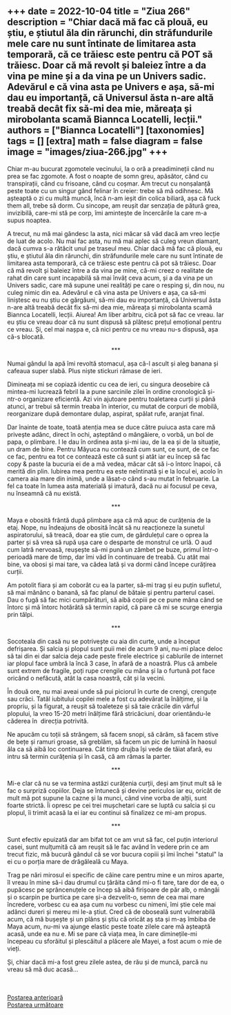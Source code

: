 
+++
date = 2022-10-04
title = "Ziua 266"
description = "Chiar dacă mă fac că plouă, eu știu, e știutul ăla din rărunchi, din străfundurile mele care nu sunt întinate de limitarea asta temporară, că ce trăiesc este pentru că POT să trăiesc. Doar că mă revolt și baleiez între a da vina pe mine și a da vina pe un Univers sadic. Adevărul e că vina asta pe Univers e așa, să-mi dau eu importanță, că Universul ăsta n-are altă treabă decât fix să-mi dea mie, măreața și mirobolanta scamă Biannca Locatelli, lecții."
authors = ["Biannca Locatelli"]
[taxonomies]
tags = []
[extra]
math = false
diagram = false
image = "images/ziua-266.jpg"
+++
---

Chiar m-au bucurat zgomotele vecinului, la o oră a preadimineții când nu prea se fac zgomote. A fost o noapte de somn greu, apăsător, când cu transpirații, când cu frisoane, când cu coșmar. Am trecut cu nonșalanță peste toate cu un singur gând felinar în creier: trebe să mă odihnesc. Mă așteaptă o zi cu multă muncă, încă n-am ieșit din colica biliară, așa că fuck them all, trebe să dorm. Cu sincope, am reușit dar senzația de pătură grea, invizibilă, care-mi stă pe corp, îmi amintește de încercările la care m-a supus noaptea.

A trecut, nu mă mai gândesc la asta, nici măcar să văd dacă am vreo lecție de luat de acolo. Nu mai fac asta, nu mă mai aplec să culeg vreun diamant, dacă cumva s-a rătăcit unul pe traseul meu. Chiar dacă mă fac că plouă, eu știu, e știutul ăla din rărunchi, din străfundurile mele care nu sunt întinate de limitarea asta temporară, că ce trăiesc este pentru că pot să trăiesc. Doar că mă revolt și baleiez între a da vina pe mine, că-mi creez o realitate de rahat din care sunt incapabilă să mai învăț ceva acum, și a da vina pe un Univers sadic, care mă supune unei realități pe care o resping și, din nou, nu culeg nimic din ea. Adevărul e că vina asta pe Univers e așa, ca să-mi liniștesc eu nu știu ce gărgăuni, să-mi dau eu importanță, că Universul ăsta n-are altă treabă decât fix să-mi dea mie, măreața și mirobolanta scamă Biannca Locatelli, lecții. Aiurea! Am liber arbitru, cică pot să fac ce vreau. Iar eu știu ce vreau doar că nu sunt dispusă să plătesc prețul emoțional pentru ce vreau. Și, cel mai nașpa e, că nici pentru ce nu vreau nu-s dispusă, așa că-s blocată.

<p style="text-align: center;">***</p>

Numai gândul la apă îmi revoltă stomacul, așa că-l ascult și aleg banana și cafeaua super slabă. Plus niște stickuri rămase de ieri.

Dimineața mi se copiază identic cu cea de ieri, cu singura deosebire că mintea-mi lucrează febril la a pune sarcinile zilei în ordine cronologică și-ntr-o organizare eficientă. Azi vin ajutoare pentru toaletarea curții și până atunci, ar trebui să termin treaba în interior, cu mutat de corpuri de mobilă, reorganizare după demontare dulap, aspirat, spălat rufe, aranjat final.

Dar înainte de toate, toată atenția mea se duce către puiuca asta care mă privește adânc, direct în ochi, așteptând o mângâiere, o vorbă, un bol de papa, o plimbare. I le dau în ordinea asta și-mi iau, de la ea și de la situație, un dram de bine. Pentru Măyuca nu contează cum sunt, ce sunt, de ce fac ce fac, pentru ea tot ce contează este că sunt și atât iar eu încep să fac copy & paste la bucuria ei de a mă vedea, măcar cât să i-o întorc înapoi, că merită din plin. Iubirea mea pentru ea este neîntinată și e la locul ei, acolo în camera aia mare din inimă, unde a lăsat-o când s-au mutat în februarie. La fel ca toate în lumea asta materială și imatură, dacă nu ai focusul pe ceva, nu înseamnă că nu există.

<p style="text-align: center;">***</p>

Maya e obosită frântă după plimbare așa că mă apuc de curățenia de la etaj. Nope, nu îndeajuns de obosită încât să nu reacționeze la sunetul aspiratorului, să treacă, doar ea știe cum, de gărdulețul care o oprea la parter și să vrea să rupă ușa care o desparte de monstrul ce urlă. O aud cum latră nervoasă, reușește să-mi pună un zâmbet pe buze, primul într-o perioadă mare de timp, dar îmi văd în continuare de treabă. Cu atât mai bine, va obosi și mai tare, va cădea lată și va dormi când începe curățirea curții.

Am potolit fiara și am coborât cu ea la parter, să-mi trag și eu puțin sufletul, să mai mănânc o banană, să fac planul de bătaie și pentru parterul casei. Dau o fugă să fac mici cumpărături, să aibă copiii pe ce pune mâna când se întorc și mă întorc hotărâtă să termin rapid, că pare că mi se scurge energia prin tălpi.

<p style="text-align: center;">***</p>

Socoteala din casă nu se potrivește cu aia din curte, unde a început defrișarea. Și salcia și plopul sunt puii mei de acum 9 ani, nu-mi place deloc să tai din ei dar salcia deja cade peste firele electrice și cablurile de internet iar plopul face umbră la încă 3 case, în afară de a noastră. Plus că ambele sunt extrem de fragile, poți rupe crengile cu mâna și la o furtună pot face oricând o nefăcută, atât la casa noastră, cât și la vecini.

În două ore, nu mai aveai unde să pui piciorul în curte de crengi, crenguțe sau crăci. Tatăl iubitului copilei mele a fost cu adevărat la înălțime, și la propriu, și la figurat, a reușit să toaleteze și să taie crăcile din vârful plopului, la vreo 15-20 metri înălțime fără stricăciuni, doar orientându-le căderea în  direcția potrivită.

Ne apucăm cu toții să strângem, să facem snopi, să cărăm, să facem stive de bețe și ramuri groase, să greblăm, să facem un pic de lumină în haosul ăla ca să aibă loc continuarea. Cât timp drujba își vede de tăiat afară, eu intru să termin curățenia și în casă, că am rămas la parter.

<p style="text-align: center;">***</p>

Mi-e clar că nu se va termina astăzi curățenia curții, deși am ținut mult să le fac o surpriză copiilor. Deja se întunecă și devine periculos iar eu, oricât de mult mă pot supune la cazne și la munci, când vine vorba de alții, sunt foarte strictă. Îi opresc pe cei trei mușchetari care se luptă cu salcia și cu plopul, îi trimit acasă la ei iar eu continui să finalizez ce mi-am propus.

<p style="text-align: center;">***</p>

Sunt efectiv epuizată dar am bifat tot ce am vrut să fac, cel puțin interiorul casei, sunt mulțumită că am reușit să le fac având în vedere prin ce am trecut fizic, mă bucură gândul că se vor bucura copiii și îmi închei "statul" la ei cu o porția mare de drăgăleală cu Maya.

Trag pe nări mirosul ei specific de câine care pentru mine e un miros aparte, îl vreau în mine să-i dau drumul cu țârâita când mi-o fi tare, tare dor de ea, o pupăcesc pe sprâncenuțele ce încep să aibă firișoare de păr alb, o mângâi și o scarpin pe burtica pe care și-a dezvelit-o, semn de cea mai mare încredere, vorbesc cu ea așa cum nu vorbesc cu nimeni, îmi știe cele mai adânci dureri și mereu mi le-a știut. Cred că de oboseală sunt vulnerabilă acum, că mă bușește și un plâns și știu că oricât aș sta și m-aș îmbiba de Maya acum, nu-mi va ajunge elastic peste toate zilele care mă așteaptă acasă, unde ea nu e. Mi se pare că viața mea, în care diminețile-mi începeau cu sforăitul și plescăitul a plăcere ale Mayei, a fost acum o mie de vieți.

Și, chiar dacă mi-a fost greu zilele astea, de rău și de muncă, parcă nu vreau să mă duc acasă…

<br/>

<br/>

<div class="flex justify-between">
  <div>
    <a href="/blog/ziua-265/">Postarea anterioară</a>
  </div>
  <div>
    <a href="/blog/ziua-267/">Postarea următoare</a>
  </div>
</div>
